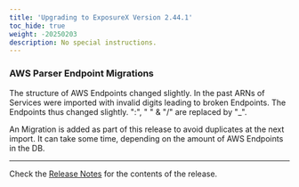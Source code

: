 ```yaml
---
title: 'Upgrading to ExposureX Version 2.44.1'
toc_hide: true
weight: -20250203
description: No special instructions.
---
```


### AWS Parser Endpoint Migrations

The structure of AWS Endpoints changed slightly. In the past ARNs of Services were imported with invalid digits leading to broken Endpoints.
The Endpoints thus changed slightly. ":", " " & "/" are replaced by "_".

An Migration is added as part of this release to avoid duplicates at the next import. It can take some time, depending on the amount of AWS Endpoints in the DB.

---

Check the [Release Notes](https://github.com/ExposureX/django-ExposureX/releases/tag/2.44.1) for the contents of the release.
